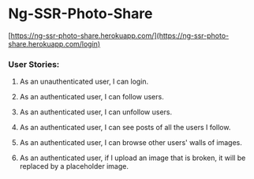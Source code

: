 # Ng-SSR-Photo-Share
[https://ng-ssr-photo-share.herokuapp.com/](https://ng-ssr-photo-share.herokuapp.com/login)

### User Stories:

1. As an unauthenticated user, I can login.

2. As an authenticated user, I can follow users.

3. As an authenticated user, I can unfollow users.

4. As an authenticated user, I can see posts of all the users I follow.

5. As an authenticated user, I can browse other users' walls of images.

6. As an authenticated user, if I upload an image that is broken, it will be replaced by a placeholder image.
